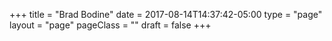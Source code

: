 +++
title = "Brad Bodine"
date = 2017-08-14T14:37:42-05:00
type = "page"
layout = "page"
pageClass = ""
draft = false
+++